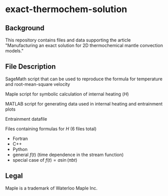 # exact-thermochem-solution

## Background

This repository contains files and data supporting the article "Manufacturing an exact solution for 2D thermochemical mantle convection models."

## File Description

SageMath script that can be used to reproduce the formula for temperature and root-mean-square velocity 

Maple script for symbolic calculation of internal heating ($H$)

MATLAB script for generating data used in internal heating and entrainment plots

Entrainment datafile

Files containing formulas for $H$ (6 files total)
* Fortran
* C++
* Python
* general $f(t)$ (time dependence in the stream function)
* special case of $f(t)=a \sin(\pi b t)$

## Legal

Maple is a trademark of Waterloo Maple Inc.

